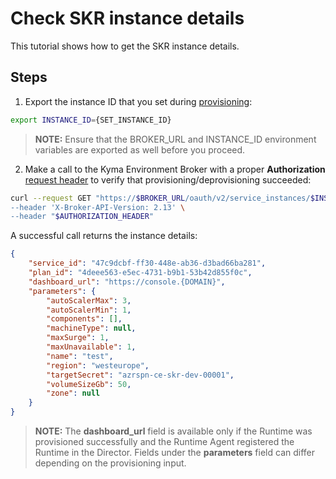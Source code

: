 # Check SKR instance details

This tutorial shows how to get the SKR instance details.

## Steps

1. Export the instance ID that you set during [provisioning](./08-01-provisioning-kyma-environment.md):

```bash
export INSTANCE_ID={SET_INSTANCE_ID}
```

> **NOTE:** Ensure that the BROKER_URL and INSTANCE_ID environment variables are exported as well before you proceed.

2. Make a call to the Kyma Environment Broker with a proper **Authorization** [request header](./03-05-authorization.md) to verify that provisioning/deprovisioning succeeded:

```bash
curl --request GET "https://$BROKER_URL/oauth/v2/service_instances/$INSTANCE_ID \
--header 'X-Broker-API-Version: 2.13' \
--header "$AUTHORIZATION_HEADER"
```

A successful call returns the instance details:

```json
{
    "service_id": "47c9dcbf-ff30-448e-ab36-d3bad66ba281",
    "plan_id": "4deee563-e5ec-4731-b9b1-53b42d855f0c",
    "dashboard_url": "https://console.{DOMAIN}",
    "parameters": {
        "autoScalerMax": 3,
        "autoScalerMin": 1,
        "components": [],
        "machineType": null,
        "maxSurge": 1,
        "maxUnavailable": 1,
        "name": "test",
        "region": "westeurope",
        "targetSecret": "azrspn-ce-skr-dev-00001",
        "volumeSizeGb": 50,
        "zone": null
    }
}
```


>**NOTE:** The **dashboard_url** field is available only if the Runtime was provisioned successfully and the Runtime Agent registered the Runtime in the Director. Fields under the **parameters** field can differ depending on the provisioning input.
